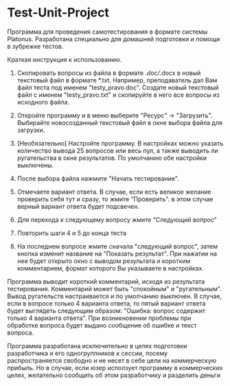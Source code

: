 # Test-Unit-Project
Программа для проведения самотестирования в формате системы Platonus. Разработана специально для домашней подготовки и помощи в зубрежке тестов. 


Краткая инструкция к использованию.
1) Скопировать вопросы из файла в формате *.doc/*.docx в новый текстовый файл в формате *.txt. Например, преподаватель дал Вам файл теста под именем "testy_pravo.doc". Создате новый текстовый файл с именем "testy_pravo.txt" и скопируйте в него все вопросы из исходного файла.

2) Откройте программу и в меню выберите "Ресурс" -> "Загрузить". Выбирайте новосозданный текстовый файл в окне выбора файла для загрузки.

3) [Необязательно] Настройте программу. В настройках можно указать количество вывода 25 вопросов или весь пул, а также выводить ли ругательства в окне результатов. По умолчанию обе настройки выключены.

3) После выбора файла нажмите "Начать тестирование".

4) Отмечаете вариант ответа. В случае, если есть великое желание проверить себя тут и сразу, то жмите "Проверить". в этом случае верный вариант ответа будет подсвечен.

5) Для перехода к следующему вопросу жмите "Следующий вопрос"

6) Повторить шаги 4 и 5 до конца теста

7) На последнем вопросе жмите сначала "следующий вопрос", затем кнопка изменит название на "Показать результат". При нажатии на нее будет открыто окно с выводом результата и коротким комментарием, формат которого Вы указываете в настройках.


Программа выводит короткий комментарий, исходя из результата тестирования. Комментарий может быть "спокойным" и "ругательным". Вывод ругательств настраивается и по умолчанию выключен. В случае, если в вопросе только 4 варианта ответа, то пятый вариант ответа будет выглядеть следующим образом: "Ошибка: вопрос содержит только 4 варианта ответа". При возникновении проблемы при обработке вопроса будет выдано сообщение об ошибке и текст вопроса.


Программа разработана исключительно в целях подготовки разработчика и его одногруппников к сессии, посему распространяется свободно и не несет в себе цели на коммерческую прибыль. Но в случае, если юзер исползует программу в коммерческих целях, желательно сообщить об этом разработчику и разделить деньги
